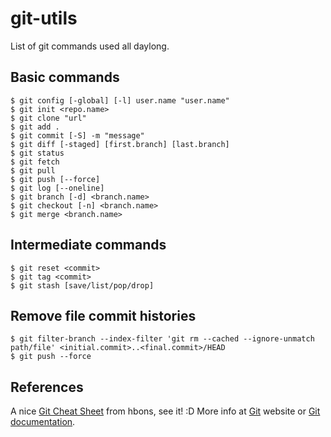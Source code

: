 # git-utils
List of git commands used all daylong.

## Basic commands
```
$ git config [-global] [-l] user.name "user.name"
$ git init <repo.name>
$ git clone "url"
$ git add .
$ git commit [-S] -m "message"
$ git diff [-staged] [first.branch] [last.branch]
$ git status
$ git fetch
$ git pull
$ git push [--force]
$ git log [--oneline]
$ git branch [-d] <branch.name>
$ git checkout [-n] <branch.name>
$ git merge <branch.name>
```

## Intermediate commands
```
$ git reset <commit>
$ git tag <commit>
$ git stash [save/list/pop/drop]
```

## Remove file commit histories 
```
$ git filter-branch --index-filter 'git rm --cached --ignore-unmatch path/file' <initial.commit>..<final.commit>/HEAD
$ git push --force
```

## References
A nice [Git Cheat Sheet](https://github.com/hbons/git-cheat-sheet) from hbons, see it! :D
More info at [Git](https://git-scm.com/) website or [Git documentation](https://git-scm.com/doc).
